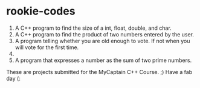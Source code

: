 # rookie-codes
1. A C++ program to find the size of a int, float, double, and char.
2. A C++ program to find the product of two numbers entered by the user.
3. A program telling whether you are old enough to vote. If not when you will vote for the first time.
4. 
5. A program that expresses a number as the sum of two prime numbers.


These are projects submitted for the MyCaptain C++ Course.
;) Have a fab day (:
